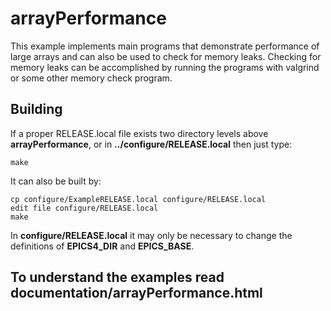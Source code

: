 # arrayPerformance

This example implements main programs that demonstrate performance
of large arrays and can also be used to check for memory leaks.
Checking for memory leaks can be accomplished by running the programs with valgrind
or some other memory check program.


## Building

If a proper RELEASE.local file exists two directory levels above **arrayPerformance**,
or in **../configure/RELEASE.local** then just type:

    make

It can also be built by:

    cp configure/ExampleRELEASE.local configure/RELEASE.local
    edit file configure/RELEASE.local
    make

In **configure/RELEASE.local** it may only be necessary to change the definitions
of **EPICS4_DIR** and **EPICS_BASE**.

## To understand the examples read documentation/arrayPerformance.html
